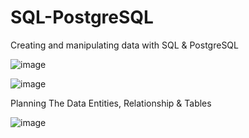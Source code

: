 # SQL-PostgreSQL
Creating and manipulating data with SQL & PostgreSQL

![image](https://github.com/CharityO3/SQL-PostgreSQL/assets/79048698/d522f3e3-3784-445f-8cf7-ef281521129b)

![image](https://github.com/CharityO3/SQL-PostgreSQL/assets/79048698/f9bbb959-61cf-47ba-8bef-77f69ce83565)



Planning The Data Entities, Relationship & Tables

![image](https://github.com/CharityO3/SQL-PostgreSQL/assets/79048698/eb678d7e-8ff2-4d0a-8405-72510d0173ae)

